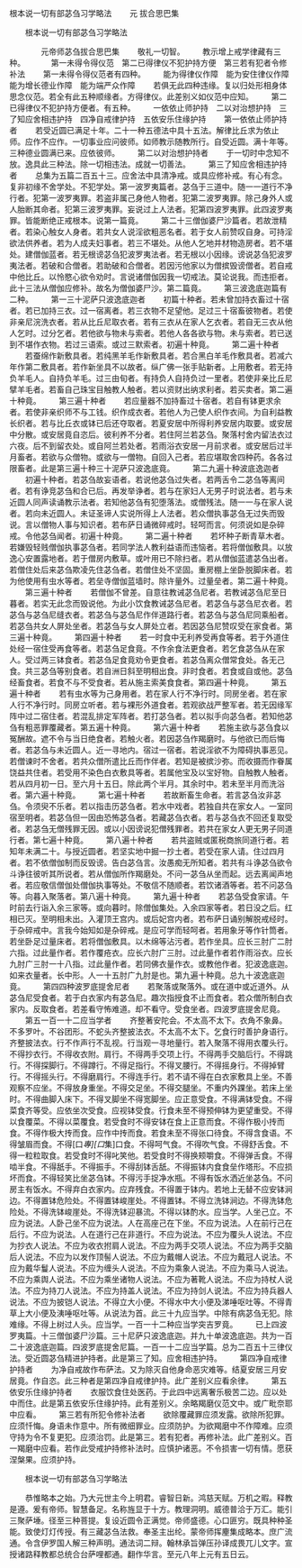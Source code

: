   根本说一切有部苾刍习学略法
　　元 拔合思巴集




　　根本说一切有部苾刍习学略法

　　　　元帝师苾刍拔合思巴集
　　敬礼一切智。
　　教示增上戒学律藏有三种。
　　　第一未得令得仪范　第二已得律仪不犯护持方便　第三若有犯者令修补法
　　第一未得令得仪范者有四种。
　　能为得律仪作障　能为安住律仪作障　能为增长德业作障　能为端严众作障
　　若俱无此四种违缘。复以归处形相身体思念仪范。若全有此五种顺缘者。方得律仪。此差别义如仪范中应知。
　　第二已得律仪不犯护持方便者。有五种。
　　一依依止师护持　二以对治想护持　三了知应舍相违护持　四净自戒律护持　五依安乐住缘护持
　　第一依依止师护持者
　　若受近圆已满足十年。二十一种五德法中具十五法。解律比丘求为依止师。应作不应作。一切事业应问彼师。如师教示随教所行。自受近圆。满十年等。三种德业圆满已来。应依彼师。
　　第二以对治想护持者
　　于一切时中念知不放。逸具此三种法。除一切相违法。成就一切善法。
　　第三了知应舍相违护持者
　　总集为五篇二百五十三。应舍法中具清净戒。或具应修补戒。有心有念。复非初缘不舍学处。不犯学处。第一波罗夷篇者。苾刍于三道中。随一一道行不净行者。犯第一波罗夷罪。若盗非属己身他人物者。犯第二波罗夷罪。除己身外人或人胎断其命者。犯第三波罗夷罪。妄说过上人法者。犯第四波罗夷罪。此四波罗夷罪。皆能断绝正戒根本。说第一篇竟。
　　第二十三僧伽婆尸沙篇者。若故泄精者。若染心触女人身者。若共女人说淫欲粗恶名者。若于女人前赞叹自身。可持淫欲法供养者。若为人成夫妇事者。若三不堪处。从他人乞地并材物造房者。若不堪处。建僧伽蓝者。若无根谤苾刍犯波罗夷法者。若无根以小因缘。谤说苾刍犯波罗夷法者。若破和合僧者。若助破和合僧者。若因污他家以为僧摈毁谤僧者。若自戒中他比丘。以怜愍心欲令劝时。言说诸僧伽因我一切戒法。莫论说我。而违拒者。此十三法从僧伽应修补。故名为僧伽婆尸沙。第二篇竟。
　　第三波逸底迦篇有二种。
　　第一三十泥萨只波逸底迦者
　　初篇十种者。若未曾加持衣畜过十宿者。若已加持三衣。过一宿离者。若三衣物不足望他。足过三十宿畜彼物者。若使非亲尼浣洗衣者。若从比丘尼取衣者。若有三衣从在家人乞衣者。若自无三衣从他人乞时。过分乞者。若他欲与物未与索者。若他人各各欲与物。未与索者。若已送到不堪作衣物。若过三语索。或过三默索者。初遍十种竟。
　　第二遍十种者
　　若蚕绵作新敷具者。若纯黑羊毛作新敷具者。若合黑白羊毛作敷具者。若减六年作第二敷具者。若作新坐具不以故者。纵广佛一张手贴新者。上用敷者。若无持负羊毛人。自持负羊毛。过三由旬者。有持负人自持负过一里者。若使非亲比丘尼擘羊毛者。若畜自己珠宝目触教人触者。若以资财出纳求利者。若买卖者。第二遍十种竟。
　　第三遍十种者
　　若应量器不加持畜过十宿者。若自有钵更求余者。若使非亲织师不与工钱。织作成衣者。若他人为己使人织作衣间。为自利益教长织者。若与比丘衣或钵已后还夺取者。若夏安居中所得利养安居内取要。或安居中分散。或安居竟自恣后。彼利养不分者。若住阿兰若苾刍。聚落村舍内留法衣过六夜。后不到留衣处。或自阿兰若处者。若雨浴衣安居一月前求者。或安居后过半月畜者。若欲与众僧物。或欲与一僧物。自回入己者。若应堪取舍四种药。各各过限畜者。此是第三遍十种三十泥萨只波逸底竟。
　　第二九遍十种波底逸迦者
　　初遍十种者。若苾刍故妄语者。若说他苾刍过失者。若两舌令二苾刍等离间者。若有诤竞苾刍和合已后。再发举诤者。若与在家妇人无男子时说法者。若与未近圆人同声读诵教示法者。若知他苾刍有犯堕落法。或僧残法。随一一与在家人说者。若向未近圆人。未证圣谛人实说所得上人法者。若众僧执事苾刍无过失而毁说。言以僧物人事与知识者。若布萨日诵微碎戒时。轻呵而言。何须说如是杂碎戒。令他苾刍闻者。初遍十种竟。
　　第二遍十种者
　　若坏种子断青草木者。若嫌毁轻贱僧伽执事苾刍者。若同学法人教利益语而违恼者。若将僧伽敷具。以放逸心安置露地者。若于僧房内敷草。或叶用已不除扫者。若从僧伽蓝遣苾刍出者。若僧住处后来苾刍欺凌先住苾刍者。若僧住处不坚固。重房棚上坐卧脱脚床者。若为他使用有虫水等者。若垒寺僧伽蓝墙时。除许量外。过量垒者。第二遍十种竟。
　　第三遍十种者
　　若僧伽不曾差。自意往教诫苾刍尼者。若教诫苾刍尼至日暮者。若实无此念而毁说他。为此小饮食教诫苾刍尼者。若苾刍与苾刍尼衣者。若苾刍与苾刍尼缝衣者。若苾刍与苾刍尼作伴道路行者。若苾刍与苾刍尼同乘船者。若苾刍共女人屏处坐者。若苾刍与女人屏处立者。若因苾刍尼赞叹受在家食者。第三遍十种竟。
　　第四遍十种者
　　若一时食中无利养受再食等者。若于外道住处经一宿住受再食等者。若苾刍足食竟。不作余食法更食者。若乞食苾刍从在家人。受过两三钵食者。若苾刍足食竟劝令更食者。若苾刍离众僧常食处。各无己食。共三苾刍等别食者。若自洲日斜至明相出食。非时食者。若食或自或他。苾刍经畜食者。若食不与不受食者。若从施主索美食食者。第四遍十种竟。
　　第五遍十种者
　　若有虫水等为己身用者。若在家人行不净行时。同房坐者。若在家人行不净行时。同房立听者。若与裸形外道食者。若观欲战严整军者。若无因缘军阵中过二宿住者。若混乱排定军阵者。若打苾刍者。若以拟手向苾刍者。若知他苾刍有粗恶罪覆藏者。第五遍十种竟。
　　第六遍十种者
　　若施主欲与苾刍食以冤酬故。遮不令与当日绝食者。若触火者。若因苾刍作羯磨时。与他欲已而后悔者。若苾刍与未近圆人。近一寻地内。宿过一宿者。若说淫欲不为障碍执事恶见。若僧谏时不舍者。若共众僧所遣比丘而作伴者。若知是被摈沙弥。而收摄而作眷属饶益共住者。若受用不染色白衣敷具等者。若属他宝及以宝好物。自触教人触者。若从四月初一日。至六月十五日。除此两个半月。其余时中。若未至半月而洗浴者。第六遍十种竟。
　　第七遍十种者
　　若故断畜生命者。若言苾刍汝非苾刍。令须臾不乐者。若以指击历苾刍者。若水中戏者。若独自共在家女人。一室同宿至明者。若苾刍但一因由恐怖苾刍者。若藏苾刍衣者。若与苾刍衣不回还复取受者。若苾刍无僧残罪无因。或以小因谤说犯僧残罪者。若共在家女人更无男子同道行者。第七遍十种竟。
　　第八遍十种者
　　若共盗贼或匿税商旅同道行者。若知年未满二十。与授近圆者。若坚实地中掘一抄土者。若受在家人请。住过四月者。若不依僧伽制而反毁谤。告白苾刍言。汝愚痴无所知者。若共有斗诤苾刍欲令斗诤往彼听其所说者。若从僧伽所作羯磨处。不问一苾刍从坐而起。远去离闻声地者。若应敬信僧伽处僧伽执事等处。不敬信不随顺者。若饮诸酒等者。若不问苾刍等。向暮入聚落者。第八遍十种竟。
　　第九遍十种者
　　若苾刍受食家请。午时前去行诣入余三家等。或向暮时。除僧伽集处。入余四家等者。若日没之后。红相已灭。至明相未出。入灌顶王宫内。或后妃宫内者。若布萨日诵别解脱戒经时。于杂碎戒中。言我今始知如是杂碎戒。是应可学而轻呵者。若用象牙等作针筒者。若坐卧足过量床者。若将僧伽敷具。以木绵等沾污者。若作坐具。应长三肘广二肘六指。过此量作者。若作覆疮衣。应长六肘广三肘。过此量作者若作雨浴衣。应长九肘广三肘一十八指。过此量作者。若同佛衣量作衣。或教他作者。犯波逸底迦。如来衣量者。长中形。人一十五肘广九肘是也。第九遍十种竟。总九十波逸底迦竟。
　　第四四种波罗底提舍尼者
　　若聚落或聚落外。或在道中或近道外。从苾刍尼受食者。若于白衣家内有苾刍尼。趣次指授食不止而食者。若众僧所制白衣家内。反取食者。若差看守怖难道。却不看守。受食坐者。四波罗底提舍尼竟。
　　第五一百一十二应当学者
　　齐整著安陀会。不太高不太下。衣角不象鼻。不多罗叶。不谷团形。不蛇头齐整披法衣。不太高不太下。乞食行时善护身语行。齐整披法衣。行不作声行不乱视。行当观一寻地量行。若入聚落不得用衣覆头行。不得抄衣行。不得收衣附。肩行。不得两手交项上行。不得两手交脑后行。不得跳行。不得探脚行。不得蹲行。不得足指行。不得叉腰行。不得摇身行。不得掉臂行。不得摇头行。不得磨肩行。不得连手行。若不请不得在白衣家敷具上坐。不善观察不应坐。不得放身重坐。不得交足坐。不得交腿坐。不重内外踝坐。若床上坐时。不得曲脚入床下。不得叉脚坐不得宽脚坐。应正意受食。不得满钵受食。不得菜食齐等受。应依坐次受食。应视钵受食。行食未至不得预伸钵为更望重受。不得以食覆菜。不得以菜覆食。若受食时不得安钵在食上正意而食。不得作极小抟而食。不得作极大抟而食。应作中抟而食。若食未至不得张口待食。不得含食语。不得皱眉而食。不得[口*專][口*集]口食。不得呵气食。不得吹气食。不得舒舌食。不得一粒粒取食。若受食时不得叱笑他。若受食时不得换颊嚼食。不得弹舌食。不得啮半食。不得舐手。不得振手。不得刮钵舌舐。不得振钵内食食垒作塔形。不应损坏而食。不得轻笑比坐苾刍钵。不得污手捉净水瓶。不得有饭水洒近坐苾刍。不问房主有饭水。不得弃白衣家内。应弃残食。不得置于钵内。若地上无替不应安钵涧边。不得置钵危险处。不得置钵峻崖处。不得置钵。不得立洗钵涧边。不得洗钵危险处。不得洗钵峻崖处。不得洗钵迎暴流。不得以钵酌水。应当学。人坐己立。不应为说法。人卧己坐不应为说法。人在高座己在下坐。不应为说法。人在前行己在后行。不应为说法。人在道行己在非道行。不应为说法。不应为覆头人说法。不应为抄衣人说法。不应为收衣拊肩人说法。不应为两手交项人说法。不应为两手交脑后人说法。不应为以发作顶髻人说法。不应为戴帽人说法。不应为戴冠人说法。不应为戴华鬘人说法。不应为缠头人说法。不应为乘象人说法。不应为乘马人说法。不应为乘舆人说法。不应为乘坐诸物人说法。不应为著靴人说法。不应为持杖人说法。不应为持刀人说法。不应为持盖人说法。不应为持剑人说法。不应为持兵器人说法。不应为披铠人说法。不得立大小便。不得水中大小便及涕唾呕吐等。不得青草上大小便及洟唾呕吐等。从说法为首。此三十九应当学。中除有病苾刍无犯。除难缘。不得上树过人头。应当学。一百一十二种应当学突吉罗竟。
　　已上四波罗夷篇。十三僧伽婆尸沙篇。三十尼萨只波逸底迦。并九十单波逸底迦。共为一百二十波逸底迦篇。四波罗底提舍尼篇。一百一十二应当学篇。总为二百五十三律仪法。受近圆苾刍精进护持者。此是第三了知。应舍相违护持。
　　第四净自戒律护持者
　　为净自戒故作布萨法。又为除灭自他身命恶灾难等。结夏安居三月安居竟。作自恣。此三种者是第四净自戒律护持。此广差别义应看余律。
　　第五依安乐住缘护持者
　　衣服饮食住处医药。于此四中远离奢乐极苦二边。应以处中而住。此是第五依安乐住缘护持。此有差别义。余略羯磨仪范文中。或广毗奈耶中应看。
　　第三若有所犯令修补法者
　　欲除覆藏罪应须发露。欲除所犯罪。应须忏悔。身语未作意中。所有微细罪业。应须防护。为欲羯磨中不作障难。应须守持为令不复更犯。应须治罚。此是第三。若有犯者。再修补法。此广差别义。百一羯磨中应看。若作此受戒护持修补法时。应慎护诸恶。不令损害一切有情。愿获涅槃果。应须护持。

　　根本说一切有部苾刍习学略法

　　恭惟略本之始。乃大元世主今上明君。睿智日新。鸿慈天赋。万机之暇。释教是遵。爰有帝师。智慧备足。名称旌显于十方。教理洞明。威德普洽于万汇。能引三聚萨埵。径至三种菩提。复设近圆令正满觉。帝师盛德。心口匪穷。既具种种圣能。致使灯灯传授。有三藏苾刍法救。奉圣主出纶。蒙帝师挥麈集成略本。庶广流通。令含伊罗国人解三种声明。通法词二辩。翰林承旨弹压孙译成畏兀儿文字。宣授诸路释教都总统合台萨哩都通。翻作华言。至元八年上元有五日云。

